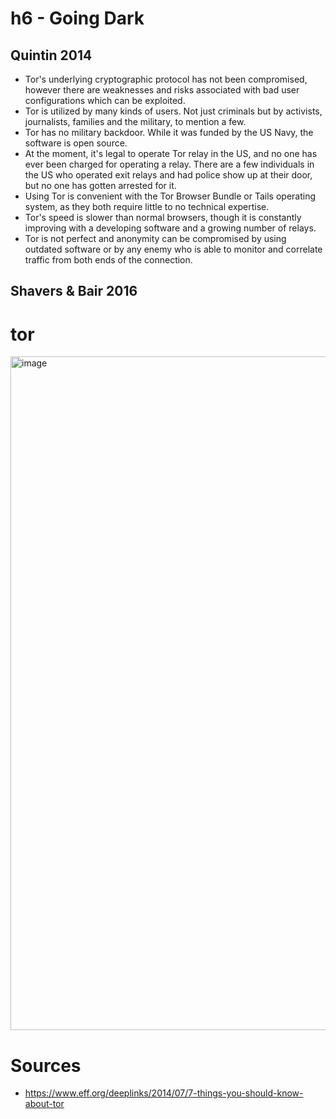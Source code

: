# h6 - Going Dark

## Quintin 2014
- Tor's underlying cryptographic protocol has not been compromised, however there are weaknesses and risks associated with bad user configurations which can be exploited. 
- Tor is utilized by many kinds of users. Not just criminals but by activists, journalists, families and the military, to mention a few.
- Tor has no military backdoor. While it was funded by the US Navy, the software is open source.
- At the moment, it's legal to operate Tor relay in the US, and no one has ever been charged for operating a relay. There are a few individuals in the US who operated exit relays and had police show up at their door, but no one has gotten arrested for it.
- Using Tor is convenient with the Tor Browser Bundle or Tails operating system, as they both require little to no technical expertise.
- Tor's speed is slower than normal browsers, though it is constantly improving with a developing software and a growing number of relays.
- Tor is not perfect and anonymity can be compromised by using outdated software or by any enemy who is able to monitor and correlate traffic from both ends of the connection.

## Shavers & Bair 2016


# tor

<img width="1918" height="1078" alt="image" src="https://github.com/user-attachments/assets/56f847dd-c539-41f3-b22b-621ffda5b274" />


# Sources
- https://www.eff.org/deeplinks/2014/07/7-things-you-should-know-about-tor
